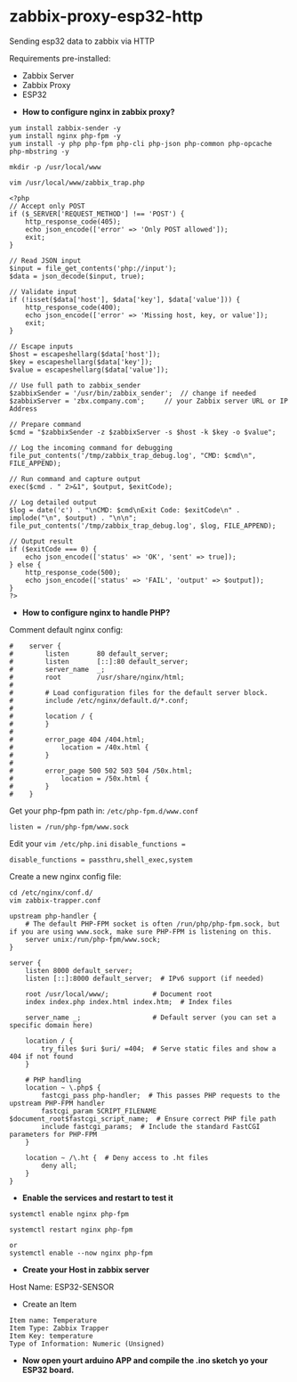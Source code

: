 # zabbix-proxy-esp32-http
Sending esp32 data to zabbix via HTTP

Requirements pre-installed:

- Zabbix Server 
- Zabbix Proxy
- ESP32

* **How to configure nginx in zabbix proxy?**
```
yum install zabbix-sender -y
yum install nginx php-fpm -y
yum install -y php php-fpm php-cli php-json php-common php-opcache php-mbstring -y
```
```
mkdir -p /usr/local/www
```

```
vim /usr/local/www/zabbix_trap.php
```

```
<?php
// Accept only POST
if ($_SERVER['REQUEST_METHOD'] !== 'POST') {
    http_response_code(405);
    echo json_encode(['error' => 'Only POST allowed']);
    exit;
}

// Read JSON input
$input = file_get_contents('php://input');
$data = json_decode($input, true);

// Validate input
if (!isset($data['host'], $data['key'], $data['value'])) {
    http_response_code(400);
    echo json_encode(['error' => 'Missing host, key, or value']);
    exit;
}

// Escape inputs
$host = escapeshellarg($data['host']);
$key = escapeshellarg($data['key']);
$value = escapeshellarg($data['value']);

// Use full path to zabbix_sender
$zabbixSender = '/usr/bin/zabbix_sender';  // change if needed
$zabbixServer = 'zbx.company.com';     // your Zabbix server URL or IP Address

// Prepare command
$cmd = "$zabbixSender -z $zabbixServer -s $host -k $key -o $value";

// Log the incoming command for debugging
file_put_contents('/tmp/zabbix_trap_debug.log', "CMD: $cmd\n", FILE_APPEND);

// Run command and capture output
exec($cmd . " 2>&1", $output, $exitCode);

// Log detailed output
$log = date('c') . "\nCMD: $cmd\nExit Code: $exitCode\n" . implode("\n", $output) . "\n\n";
file_put_contents('/tmp/zabbix_trap_debug.log', $log, FILE_APPEND);

// Output result
if ($exitCode === 0) {
    echo json_encode(['status' => 'OK', 'sent' => true]);
} else {
    http_response_code(500);
    echo json_encode(['status' => 'FAIL', 'output' => $output]);
}
?>
```

* **How to configure nginx to handle PHP?**

Comment default nginx config:

```
#    server {
#        listen       80 default_server;
#        listen       [::]:80 default_server;
#        server_name  _;
#        root         /usr/share/nginx/html;
#
#        # Load configuration files for the default server block.
#        include /etc/nginx/default.d/*.conf;
#
#        location / {
#        }
#
#        error_page 404 /404.html;
#            location = /40x.html {
#        }
#
#        error_page 500 502 503 504 /50x.html;
#            location = /50x.html {
#        }
#    }

```
Get your php-fpm path in: `/etc/php-fpm.d/www.conf`
```
listen = /run/php-fpm/www.sock
```
Edit your `vim /etc/php.ini` `disable_functions = `
```
disable_functions = passthru,shell_exec,system
```
Create a new nginx config file:
```
cd /etc/nginx/conf.d/
vim zabbix-trapper.conf
```
```
upstream php-handler {
    # The default PHP-FPM socket is often /run/php/php-fpm.sock, but if you are using www.sock, make sure PHP-FPM is listening on this.
    server unix:/run/php-fpm/www.sock; 
}

server {
    listen 8000 default_server;
    listen [::]:8000 default_server;  # IPv6 support (if needed)

    root /usr/local/www/;           # Document root
    index index.php index.html index.htm;  # Index files

    server_name _;                  # Default server (you can set a specific domain here)

    location / {
        try_files $uri $uri/ =404;  # Serve static files and show a 404 if not found
    }

    # PHP handling
    location ~ \.php$ {
        fastcgi_pass php-handler;  # This passes PHP requests to the upstream PHP-FPM handler
        fastcgi_param SCRIPT_FILENAME $document_root$fastcgi_script_name;  # Ensure correct PHP file path
        include fastcgi_params;  # Include the standard FastCGI parameters for PHP-FPM
    }

    location ~ /\.ht {  # Deny access to .ht files
        deny all;
    }
}

```
* **Enable the services and restart to test it**
```
systemctl enable nginx php-fpm

systemctl restart nginx php-fpm

or
systemctl enable --now nginx php-fpm
```
* **Create your Host in zabbix server**

Host Name: ESP32-SENSOR

- Create an Item
```
Item name: Temperature
Item Type: Zabbix Trapper
Item Key: temperature
Type of Information: Numeric (Unsigned)
```

* **Now open yourt arduino APP and compile the .ino sketch yo your ESP32 board.**
